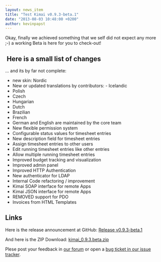 ```yaml
---
layout: news_item
title: "Test Kimai v0.9.3-beta.1"
date: "2013-08-03 10:48:00 +0200"
author: kevinpapst
---
```


Okay, finally we achieved something that we self did not expect any more ;-) a working Beta is here for you to check-out!

##  Here is a small list of changes

... and its by far not complete:

- new skin: Nordic
- New or updated translations by contributors: - Icelandic
- Polish
- Czech
- Hungarian
- Dutch
- Brazilian
- French
- German and English are maintained by the core team
- New flexible permission system
- Configurable status values for timesheet entries
- New description field for timesheet entries
- Assign timesheet entries to other users
- Edit running timesheet entries like other entries
- Allow multiple running timesheet entries
- Improved budget tracking and visualization
- Improved admin panel
- Improved HTTP Authentication
- New authenticator for LDAP
- Internal Code refactoring / improvement
- Kimai SOAP interface for remote Apps
- Kimai JSON interface for remote Apps
- REMOVED support for PDO
- Invoices from HTML Templates 

## Links

Here is the release announcement at GitHub: [Release v0.9.3-beta.1](https://github.com/kimai/kimai/releases/tag/v0.9.3-beta.1)

And here is the ZIP Download: [kimai_0.9.3.beta.zip](https://github.com/kimai/kimai/releases/download/v0.9.3-beta.1/kimai_0.9.3.beta.zip)

Plese post your feedback in [our forum](/en/forum/) or open a [bug ticket in our issue tracker](https://github.com/kimai/kimai/issues).

 